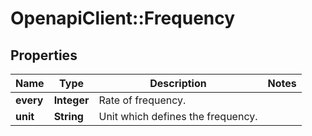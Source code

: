 # OpenapiClient::Frequency

## Properties
Name | Type | Description | Notes
------------ | ------------- | ------------- | -------------
**every** | **Integer** | Rate of frequency. | 
**unit** | **String** | Unit which defines the frequency. | 


